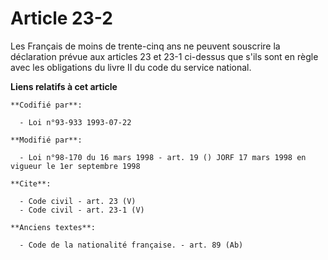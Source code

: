 # Article 23-2

Les Français de moins de trente-cinq ans ne peuvent souscrire la déclaration prévue aux articles 23 et 23-1 ci-dessus que
s'ils sont en règle avec les obligations du livre II du code du service national.

**Liens relatifs à cet article**

	**Codifié par**:

	  - Loi n°93-933 1993-07-22

	**Modifié par**:

	  - Loi n°98-170 du 16 mars 1998 - art. 19 () JORF 17 mars 1998 en vigueur le 1er septembre 1998

	**Cite**:

	  - Code civil - art. 23 (V)
	  - Code civil - art. 23-1 (V)

	**Anciens textes**:

	  - Code de la nationalité française. - art. 89 (Ab)
